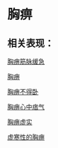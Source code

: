 # 胸痹## 相关表现：[胸痹筋脉缓急](https://zuoye.gmzyh.com/search?key=胸痹筋脉缓急)[胸痹](https://zuoye.gmzyh.com/search?key=胸痹)[胸痹不得卧](https://zuoye.gmzyh.com/search?key=胸痹不得卧)[胸痹心中痞气](https://zuoye.gmzyh.com/search?key=胸痹心中痞气)[胸痹虚实](https://zuoye.gmzyh.com/search?key=胸痹虚实)[虚寒性的胸痹](https://zuoye.gmzyh.com/search?key=虚寒性的胸痹)